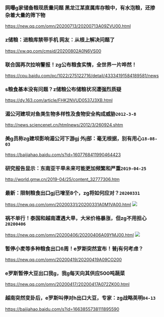 ### 网曝g家储备粮现质量问题 黑龙江某直属库存粮中，有水泡粮，还掺杂着大量的筛下物
https://new.qq.com/omn/20200713/20200713A09ZVU00.html

### z储粮：进粮库禁带手机 网友：从根上解决问题了
https://xw.qq.com/cmsid/20200802A0N6VS00

### 联合国再次拉响警报！zg公布粮食实情，全世界一片哗然！
https://cpu.baidu.com/pc/1022/275122716/detail/43334191584189581/news

### s粮食基本没有问题？z储粮公布储粮状况遭强烈质疑
https://dy.163.com/article/FHK2NVUD0537J3XB.html

### 湄公河建坝对鱼类生物多样性及食物安全构成威胁`2012-3-8`
http://news.sciencenet.cn/htmlnews/2012/3/260924.shtm

### 美g员称zg建坝影响湄公河下游gj 外j部：毫无根据，别有用心`18-08-03`
https://baijiahao.baidu.com/s?id=1607768411990464423

### 研究报告显示：东南亚干旱未来可能更加频繁和严重`2019-04-25`
http://world.gmw.cn/2019-04/25/content_32777306.htm

### 最新：限制粮食出口gj已增至8个，zg将如何应对？`20200331`
https://new.qq.com/omn/20200331/20200331A0M1VA00.html
![](https://inews.gtimg.com/newsapp_bt/0/11516378667/1000)

### 祸不单行！泰国和越南遭遇大旱，大米价格暴涨，但zg不用担心`20200406`
https://new.qq.com/omn/20200406/20200406A09YMJ00.html
![](https://inews.gtimg.com/newsapp_bt/0/11544625330/1000)

### 暂停小麦等多种粮食出口6周！e罗斯突然宣布！普j有何考虑？
https://new.qq.com/omn/20200419/20200419A09CO200

### e罗斯暂停大豆出口我g，我g每天向其供应500吨蔬菜
https://new.qq.com/omn/20200417/20200417A072ZK00.html

### 越南突然变卦后，e罗斯叫停对h出口大豆，专家：zg战略英明`04-13`
https://baijiahao.baidu.com/s?id=1663855738111895590
